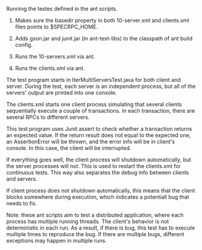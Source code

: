Running the testes defined in the ant scripts.

1. Makes sure the basedir property in both 10-server.xml and clients.xml files
points to $SPECRPC_HOME.

2. Adds gson.jar and junit.jar (in ant-test-libs) to the classpath of ant build
config.

3. Runs the 10-servers.xml via ant.

4. Runs the clients.xml via ant.

The test program starts in IterMultiServersTest.java for both client and
server. During the test, each server is an independent process, but all of the servers'
output are printed into one console.

The clients.xml starts one client process simulating that several clients
sequentially execute a couple of transactions.  In each transaction, there are
several RPCs to different servers.

This test program uses Junit.assert to check whether a transaction returns an
expected value.  If the return result does not equal to the expected one, an
AssertionError will be thrown, and the error info will be in client's console.
In this case, the client will be interrupted.

If everything goes well, the client process will shutdown automatically, but
the server processes will not.  This is used to restart the clients.xml for
continuous tests. This way also separates the debug info between clients and
servers. 

If client process does not shutdown automatically, this means that the client
blocks somewhere during execution, which indicates a potentiall bug that needs to fix.

Note: these ant scripts aim to test a distributed application, where each
process has multiple running threads. The client's behavior is not
deterministic in each run. As a result, if there is bug, this test has to
execute multiple times to reproduce the bug. If there are multiple bugs,
different exceptions may happen in multiple runs.
